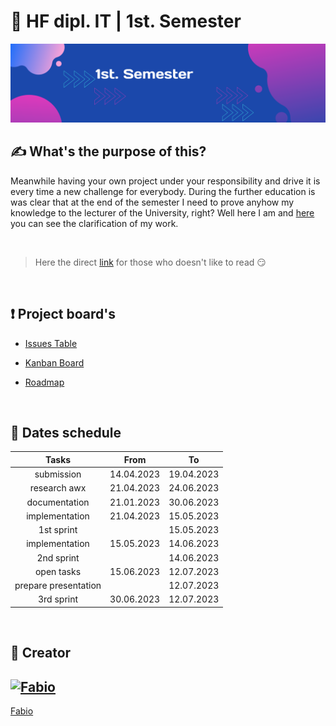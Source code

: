 # :ticket: HF dipl. IT | 1st. Semester

![Banner](/img/banner.png)

## :writing_hand: What's the purpose of this?

Meanwhile having your own project under your responsibility and drive it is every time a new challenge for everybody. During the further education is was clear that at the end of the semester I need to prove anyhow my knowledge to the lecturer of the University, right? Well here I am and [here](docs/clarification.md) you can see the clarification of my work.

<br>

> Here the direct [link](docs/clarification.md) for those who doesn't like to read :smirk:


<br>

## :exclamation: Project board's

- [Issues Table](https://github.com/users/fo-b/projects/2/views/1)

- [Kanban Board](https://github.com/users/fo-b/projects/2/views/2)

- [Roadmap](https://github.com/users/fo-b/projects/2/views/3)

<br>

## :date: Dates schedule

| **Tasks**            |   **From**    |    **To**  |
|:--------------------:|:-------------:|:----------:|
| submission           |  14.04.2023   | 19.04.2023 |
| research awx         |  21.04.2023   | 24.06.2023 |
| documentation        |  21.01.2023   | 30.06.2023 |
| implementation       |  21.04.2023   | 15.05.2023 |
| 1st sprint           |               | 15.05.2023 |
| implementation       |  15.05.2023   | 14.06.2023 |
| 2nd sprint           |               | 14.06.2023 |
| open tasks           |  15.06.2023   | 12.07.2023 |
| prepare presentation |               | 12.07.2023 |
| 3rd sprint           |  30.06.2023   | 12.07.2023 |

<br>

## :crown: Creator

[![Fabio](https://github.com/fo-b.png?size=100)](https://github.com/fo-b)
---
[Fabio](http://fabiobeti.ch)
